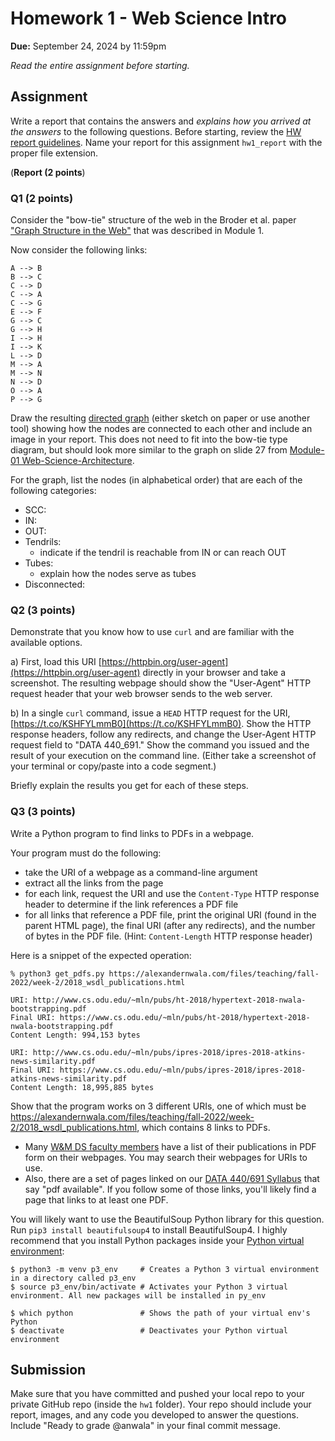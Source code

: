 # Homework 1 - Web Science Intro
**Due:** September 24, 2024 by 11:59pm

*Read the entire assignment before starting.*

## Assignment

Write a report that contains the answers and *explains how you arrived at the answers* to the following questions. Before starting, review the [HW report guidelines](https://github.com/anwala/teaching-web-science/blob/main/fall-2024/homework/hw0/reports.md). Name your report for this assignment `hw1_report` with the proper file extension.

(**Report (2 points**)

### Q1 (2 points)
Consider the "bow-tie" structure of the web in the Broder et al. paper ["Graph Structure in the Web"](https://web.archive.org/web/20220505225729/https://snap.stanford.edu/class/cs224w-readings/broder00bowtie.pdf) that was described in Module 1. 

Now consider the following links:

```text
A --> B
B --> C
C --> D
C --> A
C --> G
E --> F
G --> C
G --> H
I --> H
I --> K
L --> D
M --> A
M --> N
N --> D
O --> A
P --> G 
```

Draw the resulting [directed graph](https://en.wikipedia.org/wiki/Directed_graph) (either sketch on paper or use another tool) showing how the nodes are connected to each other and include an image in your report.  This does not need to fit into the bow-tie type diagram, but should look more similar to the graph on slide 27 from [Module-01 Web-Science-Architecture](https://docs.google.com/presentation/d/1sSNcXMBUJWb-rVbTEvKqFAC2SvJugI8m/edit#slide=id.p24).

For the graph, list the nodes (in alphabetical order) that are each of the following categories:
* SCC: 
* IN: 
* OUT: 
* Tendrils: 
    * indicate if the tendril is reachable from IN or can reach OUT
* Tubes: 
    * explain how the nodes serve as tubes
* Disconnected:
    
    
### Q2 (3 points)
Demonstrate that you know how to use `curl` and are familiar with the available options.

a) First, load this URI [https://httpbin.org/user-agent](https://httpbin.org/user-agent) directly in your browser and take a screenshot.  The resulting webpage should show the "User-Agent" HTTP request header that your web browser sends to the web server.

b) In a single `curl` command, issue a `HEAD` HTTP request for the URI, [https://t.co/KSHFYLmmB0](https://t.co/KSHFYLmmB0). Show the HTTP response headers, follow any redirects, and change the User-Agent HTTP request field to "DATA 440_691."  Show the command you issued and the result of your execution on the command line.  (Either take a screenshot of your terminal or copy/paste into a code segment.)

Briefly explain the results you get for each of these steps.

### Q3 (3 points)
Write a Python program to find links to PDFs in a webpage.

Your program must do the following:
* take the URI of a webpage as a command-line argument
* extract all the links from the page
* for each link, request the URI and use the `Content-Type` HTTP response header to determine if the link references a PDF file 
* for all links that reference a PDF file, print the original URI (found in the parent HTML page), the final URI (after any redirects), and the number of bytes in the PDF file. (Hint: `Content-Length` HTTP response header)

Here is a snippet of the expected operation:

```
% python3 get_pdfs.py https://alexandernwala.com/files/teaching/fall-2022/week-2/2018_wsdl_publications.html

URI: http://www.cs.odu.edu/~mln/pubs/ht-2018/hypertext-2018-nwala-bootstrapping.pdf
Final URI: https://www.cs.odu.edu/~mln/pubs/ht-2018/hypertext-2018-nwala-bootstrapping.pdf
Content Length: 994,153 bytes

URI: http://www.cs.odu.edu/~mln/pubs/ipres-2018/ipres-2018-atkins-news-similarity.pdf
Final URI: https://www.cs.odu.edu/~mln/pubs/ipres-2018/ipres-2018-atkins-news-similarity.pdf
Content Length: 18,995,885 bytes
```

Show that the program works on 3 different URIs, one of which must be https://alexandernwala.com/files/teaching/fall-2022/week-2/2018_wsdl_publications.html, which contains 8 links to PDFs. 
* Many [W&M DS faculty members](https://www.wm.edu/as/data-science/people/index.php) have a list of their publications in PDF form on their webpages. You may search their webpages for URIs to use.
* Also, there are a set of pages linked on our [DATA 440/691 Syllabus](https://github.com/anwala/teaching-web-science/blob/main/fall-2024/syllabus.md) that say "pdf available".  If you follow some of those links, you'll likely find a page that links to at least one PDF.

You will likely want to use the BeautifulSoup Python library for this question. Run ``pip3 install beautifulsoup4`` to install BeautifulSoup4. I highly recommend that you install Python packages inside your [Python virtual environment](https://packaging.python.org/en/latest/guides/installing-using-pip-and-virtual-environments/): 
```
$ python3 -m venv p3_env     # Creates a Python 3 virtual environment in a directory called p3_env
$ source p3_env/bin/activate # Activates your Python 3 virtual environment. All new packages will be installed in py_env

$ which python               # Shows the path of your virtual env's Python
$ deactivate                 # Deactivates your Python virtual environment
```

## Submission

Make sure that you have committed and pushed your local repo to your private GitHub repo (inside the `hw1` folder).  Your repo should include your report, images, and any code you developed to answer the questions.  Include "Ready to grade @anwala" in your final commit message. 
